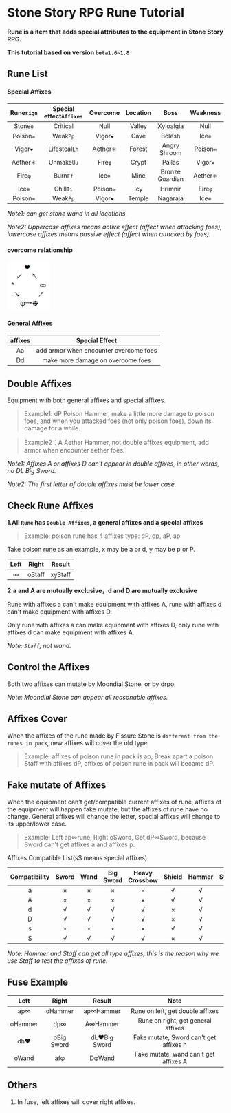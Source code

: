 # Stone Story RPG Rune Tutorial
**Rune is a item that adds special attributes to the equipment in Stone Story RPG.**

**This tutorial based on version `beta1.6~1.8`**


## Rune List
#### Special Affixes
Rune`sign` | Special effect`Affixes` | Overcome | Location | Boss | Weakness
:-: | :-: | :-: | :-: | :-: | :-:
Stone`o` | Critical | Null | Valley | Xyloalgia | Null
Poison`∞` | Weak`Pp` | Vigor`❤` | Cave | Bolesh | Ice`❄`
Vigor`❤` | Lifesteal`Lh` | Aether`＊` | Forest | Angry Shroom | Poison`∞`
Aether`＊` | Unmake`Uu` | Fire`φ` | Crypt | Pallas | Vigor`❤`
Fire`φ` | Burn`Ff` | Ice`❄` | Mine | Bronze Guardian | Aether`＊`
Ice`❄` | Chill`Ii` | Poison`∞` | Icy | Hrímnir | Fire`φ`
Poison`∞` | Weak`Pp` | Vigor`❤` | Temple | Nagaraja | Ice`❄`

*Note1: can get stone wand in all locations.*

*Note2: Uppercase affixes means active effect (affect when attacking foes), lowercase affixes means passive effect (affect when attacked by foes).*

#### overcome relationship
![克制关系](https://github.com/Tomotopieces/runestone-in-ssrpg/blob/master/%E5%B1%9E%E6%80%A7%E5%85%8B%E5%88%B6%E5%85%B3%E7%B3%BB.png "克制关系")

#### General Affixes
affixes | Special Effect
:-: | :-:
Aa | add armor when encounter overcome foes
Dd | make more damage on overcome foes



## Double Affixes
Equipment with both general affixes and special affixes.
> Example1: dP Poison Hammer, make a little more damage to poison foes, and when you attacked foes (not only poison foes), down its damage for a while.

> Example2：A Aether Hammer, not double affixes equipment, add armor when encounter aether foes.

*Note1: Affixes A or affixes D can't appear in double affixes, in other words, no DL Big Sword.*

*Note2: The first letter of double affixes must be lower case.*


## Check Rune Affixes
**1.All `Rune` has `Double Affixes`, a general affixes and a special affixes**

> Example: poison rune has 4 affixes type: dP, dp, aP, ap.

Take poison rune as an example, x may be a or d, y may be p or P.

Left | Right | Result
:-: | :-: | :-:
∞ | oStaff | xyStaff

**2.a and A are mutually exclusive，d and D are mutually exclusive**

Rune with affixes a can't make equipment with affixes A, rune with affixes d can't make equipment with affixes D.

Only rune with affixes a can make equipment with affixes D, only rune with affixes d can make equipment with affixes A.

*Note: `Staff`, not wand.*

## Control the Affixes
Both two affixes can mutate by Moondial Stone, or by drpo.

*Note: Moondial Stone can appear all reasonable affixes.*

## Affixes Cover
When the affixes of the rune made by Fissure Stone is `different from the runes in pack`, new affixes will cover the old type.
> Example: affixes of poison rune in pack is ap, Break apart a poison Staff with affixes dP, affixes of poison rune in pack will became dP.

## Fake mutate of Affixes
When the equipment can't get/compatible current affixes of rune, affixes of the equipment will happen fake mutate, but the affixes of rune have no change.
General affixes will change the letter, special affixes will change to its upper/lower case.
> Example: Left ap∞rune, Right oSword, Get dP∞Sword, because Sword can't get affixes a and affixes p.

Affixes Compatible List(sS means special affixes)

Compatibility | Sword | Wand | Big Sword | Heavy Crossbow | Shield | Hammer | Staff
:-: | :-: | :-: | :-: | :-: | :-: | :-: | :-:
a | × | × | × | × | √ | √ | √
A | × | × | × | × | √ | √ | √
d | √ | √ | √ | √ | × | √ | √
D | √ | √ | √ | √ | × | √ | √
s | × | × | × | × | √ | √ | √
S | √ | √ | √ | √ | × | √ | √

*Note: Hammer and Staff can get all type affixes, this is the reason why we use Staff to test the affixes of rune.*

## Fuse Example
Left | Right | Result | Note
:-: | :-: | :-: | :-:
ap∞ | oHammer | ap∞Hammer | Rune on left, get double affixes
oHammer | dp∞ | A∞Hammer | Rune on right, get general affixes
dh❤ | oBig Sword | dL❤Big Sword | Fake mutate, Sword can't get affixes h
oWand | afφ | DφWand | Fake mutate, wand can't get affixes A

## Others
1. In fuse, left affixes will cover right affixes.

